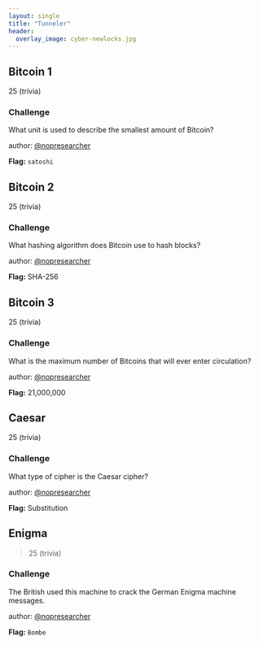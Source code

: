 ```yaml
---
layout: single
title: "Tunneler"
header:
  overlay_image: cyber-newlocks.jpg
---
```


## Bitcoin 1
25 (trivia)

### Challenge

What unit is used to describe the smallest amount of Bitcoin?

author: [@nopresearcher](https://twitter.com/NopResearcher)

__Flag:__ ```satoshi```


## Bitcoin 2
25 (trivia)

### Challenge

What hashing algorithm does Bitcoin use to hash blocks?

author: [@nopresearcher](https://twitter.com/NopResearcher)

__Flag:__ SHA-256

## Bitcoin 3
25 (trivia)

### Challenge

What is the maximum number of Bitcoins that will ever enter circulation?

author: [@nopresearcher](https://twitter.com/NopResearcher)

__Flag:__ 21,000,000

## Caesar
25 (trivia)

### Challenge

What type of cipher is the Caesar cipher?

author: [@nopresearcher](https://twitter.com/NopResearcher)

__Flag:__ Substitution

## Enigma
> 25 (trivia)

### Challenge

The British used this machine to crack the German Enigma machine messages.

author: [@nopresearcher](https://twitter.com/NopResearcher)

__Flag:__ ```Bombe```
